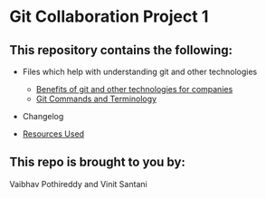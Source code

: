# Git Collaboration Project 1
## This repository contains the following:
* Files which help with understanding git and other technologies
    * [Benefits of git and other technologies for companies](Benefits_for_companies.md)
    * [Git Commands and Terminology](Git_Commands_And_Terminology.md)

* Changelog
* [Resources Used](Resources_used.md)

## This repo is brought to you by:
Vaibhav Pothireddy and Vinit Santani